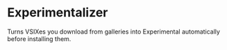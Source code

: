 # Experimentalizer
Turns VSIXes you download from galleries into Experimental automatically before installing them.
